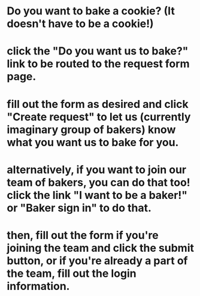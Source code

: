 # Do you want to bake a cookie? (It doesn't have to be a cookie!)

# click the "Do you want us to bake?" link to be routed to the request form page.
# fill out the form as desired and click "Create request" to let us (currently imaginary group of bakers) know what you want us to bake for you.

# alternatively, if you want to join our team of bakers, you can do that too!  click the link "I want to be a baker!" or "Baker sign in" to do that.
# then, fill out the form if you're joining the team and click the submit button, or if you're already a part of the team, fill out the login information.